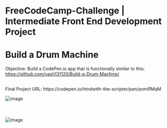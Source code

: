 # FreeCodeCamp-Challenge | Intermediate Front End Development Project

# Build a Drum Machine

Objective: Build a CodePen.io app that is functionally similar to this: https://github.com/yash131120/Build-a-Drum-Machine/

<br/>
Final Project URL: https://codepen.io/htndwtth-the-scripter/pen/pomRMqM

![image](https://github.com/yash131120/Build-a-Drum-Machine/assets/139432375/c529f741-d3ec-45c7-a871-4da973441d1d)
<br/>
<br/>
<br/>
<br/>
![image](https://github.com/yash131120/Build-a-Drum-Machine/assets/139432375/cfd7c5fa-39ca-4dfa-b3ca-61efc95302a3)
